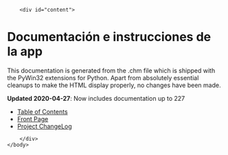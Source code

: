 <html>
    <head>
        <title>Desafio MeLi - API REST - Frecuencia Palabras</title>
        <link href="pywin32.css" rel="stylesheet" type="text/css" media="all">
        <meta http-equiv="Content-Type" content="text/html; charset=utf-8">
    </head>
    <body>
        
        <div id="content">
            
<h1>Documentación e instrucciones de la app</h1>

<p>This documentation is generated from the .chm file which is shipped with
the PyWin32 extensions for Python. Apart from absolutely essential cleanups
to make the HTML display properly, no changes have been made.</p>

<p><b>Updated 2020-04-27</b>: Now includes documentation up to 227</p>

<ul>
<li> <a href="contents.html">Table of Contents</a> </li>
<li> <a href="PyWin32.html">Front Page</a></li>
<li> <a href="html/CHANGES.txt">Project ChangeLog</a> </li>
<!-- li> <a href="changes.html">Added / Updated pages</a></li -->
</ul>

        </div>
    </body>
</html>

